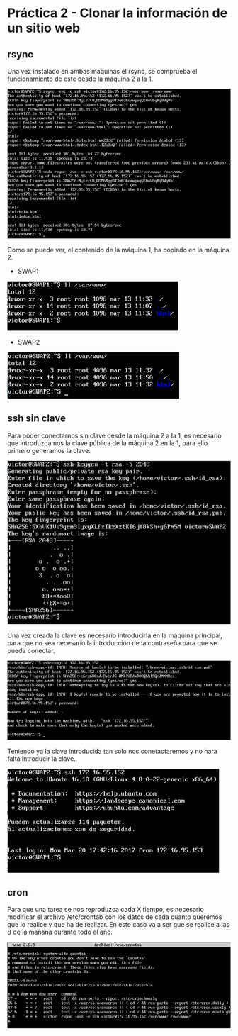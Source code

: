 # Práctica 2 - Clonar la información de un sitio web

## rsync

Una vez instalado en ambas máquinas el rsync, se comprueba el funcionamiento de este desde la máquina
2 a la 1.

![rsync en SWAP2](SWAP2rsync.png)

Como se puede ver, el contenido de la máquina 1, ha copiado en la máquina 2.

* SWAP1

![ll en SWAP1](SWAP1ll.png)

* SWAP2

![ll en SWAP2](SWAP2ll.png)


## ssh sin clave

Para poder conectarnos sin clave desde la máquina 2 a la 1, es necesario que introduzcamos la clave
pública de la máquina 2 en la 1, para ello primero generamos la clave:

![Creando claves en SWAP2](SWAP2keygen.png)

Una vez creada la clave es necesario introducirla en la máquina principal, para que no sea necesario
la introducción de la contraseña para que se pueda conectar.

![Introduciendo clave de SWAP2](SWAP2copy.png)

Teniendo ya la clave introducida tan solo nos conetactaremos y no hara falta introducir la clave.

![ssh en SWAP2](SWAP2ssh.png)


## cron

Para que una tarea se nos reproduzca cada X tiempo, es necesario modificar el archivo /etc/crontab con
los datos de cada cuanto queremos que lo realice y que ha de realizar. En este caso va a ser que se realice
a las 8 de la mañana durante todo el año.

![crontab en SWAP2](SWAP2crontab.png)
